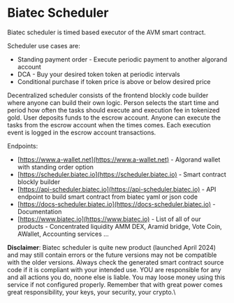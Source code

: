 # Biatec Scheduler

Biatec scheduler is timed based executor of the AVM smart contract.

Scheduler use cases are:

* Standing payment order - Execute periodic payment to another algorand account
* DCA - Buy your desired token token at periodic intervals
* Conditional purchase if token price is above or below desired price

Decentralized scheduler consists of the frontend blockly code builder where anyone can build their own logic. Person selects the start time and period how often the tasks should execute and execution fee in tokenized gold. User deposits funds to the escrow account. Anyone can execute the tasks from the escrow account when the times comes. Each execution event is logged in the escrow account transactions.

Endpoints:

* [https://www.a-wallet.net](https://www.a-wallet.net) - Algorand wallet with standing order option
* [https://scheduler.biatec.io](https://scheduler.biatec.io) - Smart contract blockly builder
* [https://api-scheduler.biatec.io](https://api-scheduler.biatec.io) - API endpoint to build smart contract from biatec yaml or json code
* [https://docs-scheduler.biatec.io](https://docs-scheduler.biatec.io) - Documentation
* [https://www.biatec.io](https://www.biatec.io) - List of all of our products - Concentrated liquidity AMM DEX, Aramid bridge,  Vote Coin, AWallet, Accounting services ...&#x20;

**Disclaimer**: Biatec scheduler is quite new product (launched April 2024) and may still contain errors or the future versions may not be compatible with the older versions. Always check the generated smart contract source code if it is compliant with your intended use. YOU are responsible for any and all actions you do, noone else is liable. You may loose money using this service if not configured properly. Remember that with great power comes great responsibility, your keys, your security, your crypto.\



